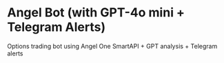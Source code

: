 # Angel Bot (with GPT-4o mini + Telegram Alerts)

Options trading bot using Angel One SmartAPI + GPT analysis + Telegram alerts
